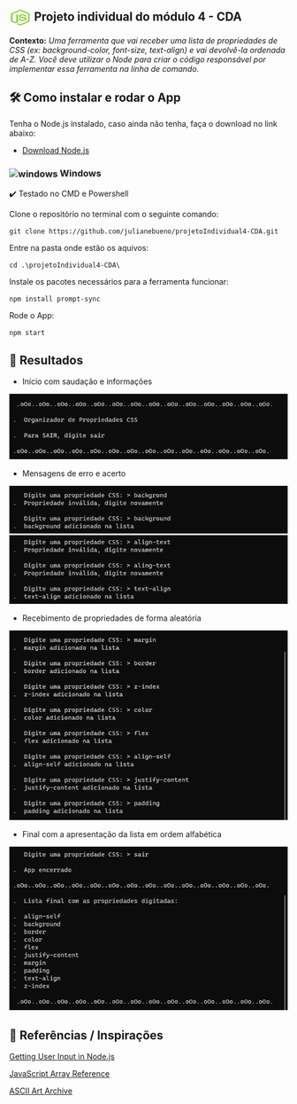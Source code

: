 ## <a href="#"><img align="center" alt="nodejs" height="30" width="40" src="https://raw.githubusercontent.com/devicons/devicon/master/icons/nodejs/nodejs-original.svg"></a> Projeto individual do módulo 4 - CDA 

**Contexto:** *Uma ferramenta que vai receber uma lista de propriedades de CSS (ex: background-color, font-size, text-align) e vai devolvê-la ordenada de A-Z.
Você deve utilizar o Node para criar o código responsável por implementar essa ferramenta na linha de comando.*

## 🛠️ Como instalar e rodar o App

 Tenha o Node.js instalado, caso ainda não tenha, faça o download no link abaixo: 

- [Download Node.js](https://nodejs.org/)

### <img align="center" alt="windows" height="20" width="20" src="https://github.com/julianebueno/projetoIndividual4-CDA/assets/101444020/d8ff721d-cea2-4ea5-bdde-fd790c6e155f"> Windows

✔️ Testado no CMD e Powershell

Clone o repositório no terminal com o seguinte comando:

```
git clone https://github.com/julianebueno/projetoIndividual4-CDA.git
```

Entre na pasta onde estão os aquivos:

```
cd .\projetoIndividual4-CDA\
```
Instale os pacotes necessários para a ferramenta funcionar:
```
npm install prompt-sync
```
Rode o App:
```
npm start
```

## 🚀 Resultados

- Início com saudação e informações

![imagemSaudação](./src/utils/images/a-saudacao.png)

- Mensagens de erro e acerto

![imagemInput1](./src/utils/images/b-input1.png)
![imagemInput2](./src/utils/images/c-input2.png)

- Recebimento de propriedades de forma aleatória

![imagemInput3](./src/utils/images/d-input3.png)

- Final com a apresentação da lista em ordem alfabética

![imagemFinal](./src/utils/images/e-final.png)

## 📄 Referências / Inspirações

[Getting User Input in Node.js](https://www.codecademy.com/article/getting-user-input-in-node-js)

[JavaScript Array Reference](https://www.w3schools.com/jsref/jsref_obj_array.asp)

[ASCII Art Archive](https://www.asciiart.eu/art-and-design)
